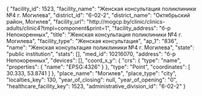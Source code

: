 {
    "facility_id": 1523,
    "facility_name": "Женская консультация поликлиники №4 г. Могилева",
    "district_id": "6-02-2",
    "district_name": "Октябрьский район, Могилев",
    "facility_url": "http:\/\/mogcp.by\/clinic\/clinics-adults\/clinic4?tmpl=component&print=1",
    "facility_address": "б-р Непокоренных",
    "title": "Женская консультация поликлиники №4 г. Могилева",
    "facility_type": "Женская консультация",
    "ap_1": "836",
    "name": "Женская консультация поликлиники №4 г. Могилева",
    "state": "public institution",
    "stats": [],
    "med_id": 10216070,
    "address": "б-р Непокоренных",
    "devices": [],
    "coord_x_y": {
        "crs": {
            "type": "name",
            "properties": {
                "name": "EPSG:4326"
            }
        },
        "type": "Point",
        "coordinates": [
            30.333,
            53.8741
        ]
    },
    "place_name": "Могилев",
    "place_type": "city",
    "localties_key": 130,
    "year_of_closing": null,
    "year_of_opening": "0",
    "healthcare_facility_key": 1523,
    "administrative_division_id": "6-02-2"
}